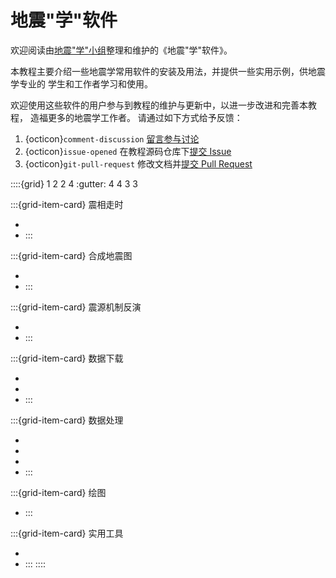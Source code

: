 # 地震"学"软件

欢迎阅读由[地震"学"小组](https://github.com/orgs/seismo-learn/people)整理和维护的《地震"学"软件》。

本教程主要介绍一些地震学常用软件的安装及用法，并提供一些实用示例，供地震学专业的
学生和工作者学习和使用。

欢迎使用这些软件的用户参与到教程的维护与更新中，以进一步改进和完善本教程，
造福更多的地震学工作者。 请通过如下方式给予反馈：

1. {octicon}`comment-discussion` [留言参与讨论](https://github.com/orgs/seismo-learn/discussions)
2. {octicon}`issue-opened` 在教程源码仓库下[提交 Issue](https://github.com/seismo-learn/software/issues)
3. {octicon}`git-pull-request` 修改文档并[提交 Pull Request](https://github.com/seismo-learn/software/pulls)

::::{grid} 1 2 2 4
:gutter: 4 4 3 3

:::{grid-item-card} 震相走时
- [](obspy/index.md)
- [](taup/index.md)
:::

:::{grid-item-card} 合成地震图
- [](cps/index.md)
- [](fk/index.md)
:::

:::{grid-item-card} 震源机制反演
- [](cps/index.md)
- [](gcap3d/index.md)
:::

:::{grid-item-card} 数据下载
- [](hinetpy/index.md)
- [](obspy/index.md)
- [](sod/index.md)
:::

:::{grid-item-card} 数据处理
- [](cps/index.md)
- [](gmt/index.md)
- [](obspy/index.md)
- [](sac/index.md)
:::

:::{grid-item-card} 绘图
- [](gmt/index.md)
:::

:::{grid-item-card} 实用工具
- [](utilities/distaz.md)
- [](/utilities/saclst.md)
:::
::::
